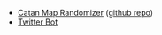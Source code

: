 - [Catan Map Randomizer](http://jkirschner.github.io/catan-randomizer/) ([github repo](https://github.com/jkirschner/catan-randomizer))
- [Twitter Bot](http://veekaybee.github.io/2018/02/19/creating-a-twitter-art-bot/)
